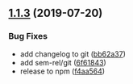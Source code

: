 ## [1.1.3](https://github.com/unional/jest-watch-repeat/compare/v1.1.2...v1.1.3) (2019-07-20)


### Bug Fixes

* add changelog to git ([bb62a37](https://github.com/unional/jest-watch-repeat/commit/bb62a37))
* add sem-rel/git ([6f61843](https://github.com/unional/jest-watch-repeat/commit/6f61843))
* release to npm ([f4aa564](https://github.com/unional/jest-watch-repeat/commit/f4aa564))
